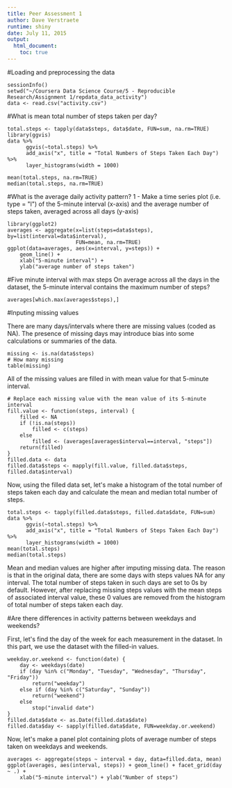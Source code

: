 ```yaml
---
title: Peer Assessment 1
author: Dave Verstraete
runtime: shiny
date: July 11, 2015
output: 
  html_document:
    toc: true
---
```


#Loading and preprocessing the data

```{r eccho = FALSE}
sessionInfo()
setwd("~/Coursera Data Science Course/5 - Reproducible Research/Assignment 1/repdata_data_activity")
data <- read.csv("activity.csv")
```

#What is mean total number of steps taken per day?

```{r echo = TRUE, warning = FALSE}
total.steps <- tapply(data$steps, data$date, FUN=sum, na.rm=TRUE)
library(ggvis)
data %>%
      ggvis(~total.steps) %>%
      add_axis("x", title = "Total Numbers of Steps Taken Each Day") %>%
      layer_histograms(width = 1000)

mean(total.steps, na.rm=TRUE)
median(total.steps, na.rm=TRUE)
```

#What is the average daily activity pattern?
1 - Make a time series plot (i.e. type = "l") of the 5-minute interval (x-axis) and the average number of steps taken, averaged across all days (y-axis)

```{r warning = FALSE}
library(ggplot2)
averages <- aggregate(x=list(steps=data$steps), by=list(interval=data$interval),
                      FUN=mean, na.rm=TRUE)
ggplot(data=averages, aes(x=interval, y=steps)) +
    geom_line() +
    xlab("5-minute interval") +
    ylab("average number of steps taken")
```

#Five minute interval with max steps
On average across all the days in the dataset, the 5-minute interval contains the maximum number of steps?

```{r}
averages[which.max(averages$steps),]
```

#Inputing missing values

There are many days/intervals where there are missing values (coded as NA). The presence of missing days may introduce bias into some calculations or summaries of the data.

```{r}
missing <- is.na(data$steps)
# How many missing
table(missing)
```
All of the missing values are filled in with mean value for that 5-minute interval.

```{r}
# Replace each missing value with the mean value of its 5-minute interval
fill.value <- function(steps, interval) {
    filled <- NA
    if (!is.na(steps))
        filled <- c(steps)
    else
        filled <- (averages[averages$interval==interval, "steps"])
    return(filled)
}
filled.data <- data
filled.data$steps <- mapply(fill.value, filled.data$steps, filled.data$interval)
```

Now, using the filled data set, let's make a histogram of the total number of steps taken each day and calculate the mean and median total number of steps.

```{r warning = FALSE}
total.steps <- tapply(filled.data$steps, filled.data$date, FUN=sum)
data %>%
      ggvis(~total.steps) %>%
      add_axis("x", title = "Total Numbers of Steps Taken Each Day") %>%
      layer_histograms(width = 1000)
mean(total.steps)
median(total.steps)
```

Mean and median values are higher after imputing missing data. The reason is that in the original data, there are some days with steps values NA for any interval. The total number of steps taken in such days are set to 0s by default. However, after replacing missing steps values with the mean steps of associated interval value, these 0 values are removed from the histogram of total number of steps taken each day.

#Are there differences in activity patterns between weekdays and weekends?

First, let's find the day of the week for each measurement in the dataset. In this part, we use the dataset with the filled-in values.
```{r}
weekday.or.weekend <- function(date) {
    day <- weekdays(date)
    if (day %in% c("Monday", "Tuesday", "Wednesday", "Thursday", "Friday"))
        return("weekday")
    else if (day %in% c("Saturday", "Sunday"))
        return("weekend")
    else
        stop("invalid date")
}
filled.data$date <- as.Date(filled.data$date)
filled.data$day <- sapply(filled.data$date, FUN=weekday.or.weekend)
```

Now, let's make a panel plot containing plots of average number of steps taken on weekdays and weekends.

```{r}
averages <- aggregate(steps ~ interval + day, data=filled.data, mean)
ggplot(averages, aes(interval, steps)) + geom_line() + facet_grid(day ~ .) +
    xlab("5-minute interval") + ylab("Number of steps")
```